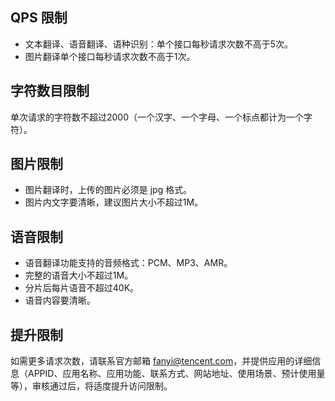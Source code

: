 ## QPS 限制
- 文本翻译、语音翻译、语种识别：单个接口每秒请求次数不高于5次。
- 图片翻译单个接口每秒请求次数不高于1次。

## 字符数目限制
单次请求的字符数不超过2000（一个汉字、一个字母、一个标点都计为一个字符）。

## 图片限制
- 图片翻译时，上传的图片必须是 jpg 格式。
- 图片内文字要清晰，建议图片大小不超过1M。

## 语音限制
- 语音翻译功能支持的音频格式：PCM、MP3、AMR。
- 完整的语音大小不超过1M。
- 分片后每片语音不超过40K。
- 语音内容要清晰。

## 提升限制
如需更多请求次数，请联系官方邮箱 fanyi@tencent.com，并提供应用的详细信息（APPID、应用名称、应用功能、联系方式、网站地址、使用场景、预计使用量等），审核通过后，将适度提升访问限制。
